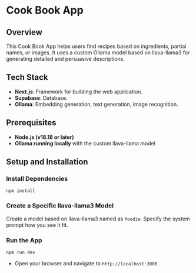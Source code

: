 
# Cook Book App

## Overview

This Cook Book App helps users find recipes based on ingredients, partial names, or images. It uses a custom Ollama model based on llava-llama3 for generating detailed and persuasive descriptions.

## Tech Stack
- **Next.js**: Framework for building the web application.
- **Supabase**: Database.
- **Ollama**: Embedding generation, text generation, image recognition.

## Prerequisites

- **Node.js (v18.18 or later)**
- **Ollama running locally** with the custom llava-llama model

## Setup and Installation

### Install Dependencies

```
npm install
```


### Create a Specific llava-llama3 Model

Create a model based on llava-llama3 named as `foodie`. Specify the system prompt how you see it fit.

### Run the App

```
npm run dev
```

- Open your browser and navigate to `http://localhost:3000`.

